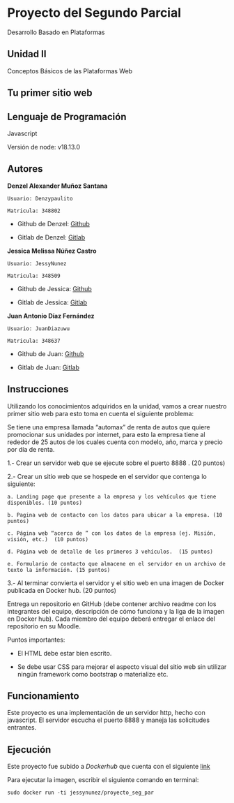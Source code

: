 # Proyecto del Segundo Parcial

Desarrollo Basado en Plataformas

## Unidad II

Conceptos Básicos de las Plataformas Web

## Tu primer sitio web

## Lenguaje de Programación

Javascript

Versión de node: v18.13.0

## Autores

**Denzel Alexander Muñoz Santana**

	Usuario: Denzypaulito

	Matricula: 348802

* Github de Denzel: [Github](https://github.com/Denzypaulito)

* Gitlab de Denzel: [Gitlab](https://gitlab.com/Denzypaul)

**Jessica Melissa Núñez Castro**

	Usuario: JessyNunez

	Matricula: 348509

* Github de Jessica: [Github](https://github.com/JessyNunez)

* Gitlab de Jessica: [Gitlab](https://gitlab.com/JessyNunez)

**Juan Antonio Díaz Fernández**

	Usuario: JuanDiazuwu

	Matricula: 348637

* Github de Juan: [Github](https://github.com/JuanDiazuwu)

* Gitlab de Juan: [Gitlab](https://gitlab.com/a348637)

## Instrucciones

Utilizando los conocimientos adquiridos en la unidad, vamos a crear nuestro primer sitio web para esto toma en cuenta el siguiente problema:

Se tiene una empresa llamada “automax” de renta de autos que quiere promocionar sus unidades por internet, para esto la empresa tiene al rededor de 25 autos de los cuales cuenta con modelo, año, marca y precio por día de renta. 

1.- Crear un servidor web que se ejecute sobre el puerto 8888 . (20 puntos)

2.- Crear un sitio web que se hospede en el servidor que contenga lo siguiente:

    a. Landing page que presente a la empresa y los vehículos que tiene disponibles. (10 puntos)

    b. Pagina web de contacto con los datos para ubicar a la empresa. (10 puntos)

    c. Página web “acerca de ” con los datos de la empresa (ej. Misión, visión, etc.)  (10 puntos)

    d. Página web de detalle de los primeros 3 vehículos.  (15 puntos)

    e. Formulario de contacto que almacene en el servidor en un archivo de texto la información. (15 puntos)
    
3.- Al terminar convierta el servidor y el sitio web en una imagen de Docker publicada en Docker hub. (20 puntos)

Entrega un repositorio en GitHub (debe contener archivo readme con los integrantes del equipo, descripción de cómo funciona y la liga de la imagen en Docker hub). Cada miembro del equipo deberá entregar el enlace del repositorio en su Moodle.

Puntos importantes:

 * El HTML debe estar bien escrito.

 * Se debe usar CSS para mejorar el aspecto visual del sitio web sin utilizar ningún framework como bootstrap o materialize etc.

 ## Funcionamiento

 Este proyecto es una implementación de un servidor http, hecho con javascript. El servidor escucha el puerto 8888 y maneja las solicitudes entrantes.


 ## Ejecución

 Este proyecto fue subido a *Dockerhub* que cuenta con el siguiente [link](https://hub.docker.com/r/jessynunez/proyecto_seg_par)

 Para ejecutar la imagen, escribir el siguiente comando en terminal:

 ```
 sudo docker run -ti jessynunez/proyecto_seg_par
 ```